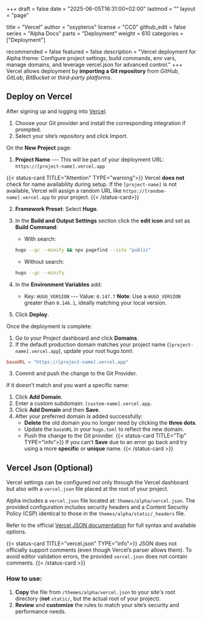 +++
draft = false
date = "2025-06-05T16:31:00+02:00"
lastmod = ""
layout = "page"

title = "Vercel"
author = "oxypteros"
license = "CC0"
github_edit = false
series = "Alpha Docs"
  parts = "Deployment"
  weight = 610
categories = ["Deployment"]

recommended = false
featured = false
description = "Vercel deployment for Alpha theme: Configure project settings, build commands, env vars, manage domains, and leverage vercel.json for advanced control."
+++
Vercel allows deployment by **importing a Git repository** from *GitHub*, *GitLab*, *BitBucket* or *third-party platforms*.

## Deploy on Vercel
After signing up and logging into [Vercel](https://vercel.com/):

1. Choose your Git provider and install the corresponding integration if prompted.
2. Select your site’s repository and click Import.

On the **New Project** page:
1. **Project Name** --- This will be part of your deployment URL: `https://[project-name].vercel.app`

{{< status-card TITLE="Attention" TYPE="warning">}}
Vercel **does not** check for name availability during setup. If the `[project-name]` is not available, Vercel will assign a random URL like `https://[random-name].vercel.app` to your project.
{{< /status-card>}}

2. **Framework Preset**: Select **Hugo**.
3. In the **Build and Output Settings** section click the **edit icon** and set as **Build Command**:
    - With search:  
    ```bash
    hugo --gc --minify && npx pagefind --site "public"
    ```
    - Without search: 
    ```bash
    hugo --gc --minify
    ```
4. In the **Environment Variables** add:
    - Key: `HUGO_VERSION` --- Value: `0.147.7`
    **Note**: Use a `HUGO_VERSION` greater than `0.146.1`, ideally matching your local version.

5. Click **Deploy**.

Once the deployment is complete:
1. Go to your Project dashboard and click **Domains**.
2. If the default production domain matches your project name (`[project-name].vercel.app`), update your root hugo.toml: 
```toml
baseURL = "https://[project-name].vercel.app"
``` 
3. Commit and push the change to the Git Provider.

If it doesn’t match and you want a specific name:
1. Click **Add Domain**.
2. Enter a custom subdomain: `[custom-name].vercel.app`.
3. Click **Add Domain** and then **Save**.
4. After your preferred domain is added successfully:
    - **Delete** the old domain you no longer need by clicking the **three dots**.
    - Update the `baseURL` in your `hugo.toml` to reflect the new domain.
    - Push the change to the Git provider.
{{< status-card TITLE="Tip" TYPE="info">}}
If you can't **Save** due to an error go back and try using a more **specific** or **unique** name.
{{< /status-card >}}

## Vercel Json (Optional)
Vercel settings can be configured not only through the Vercel dashboard but also with a `vercel.json` file placed at the root of your project.

Alpha includes a `vercel.json` file located at: `themes/alpha/vercel.json`. The provided configuration includes security headers and a Content Security Policy (CSP) identical to those in the `themes/alpha/static/_headers` file. 

Refer to the official [Vercel JSON documentation](https://vercel.com/docs/project-configuration) for full syntax and available options.

{{< status-card TITLE="vercel.json" TYPE="info">}}
JSON does not officially support comments (even though Vercel’s parser allows them). To avoid editor validation errors, the provided `vercel.json` does not contain comments.
{{< /status-card >}}

### How to use:

1. **Copy** the file from `/themes/alpha/vercel.json` to your site's  root directory (**not** `static/`, but the actual root of your project).
2. **Review** and **customize** the rules to match your site’s security and performance needs.
